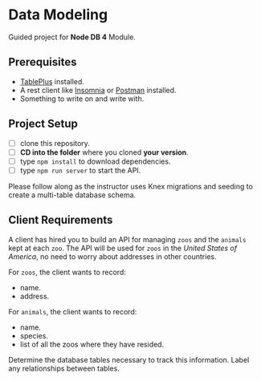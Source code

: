 # Data Modeling

Guided project for **Node DB 4** Module.

## Prerequisites

- [TablePlus](https://tableplus.com) installed.
- A rest client like [Insomnia](https://insomnia.rest/download/) or [Postman](https://www.getpostman.com/downloads/) installed.
- Something to write on and write with.

## Project Setup

- [ ] clone this repository.
- [ ] **CD into the folder** where you cloned **your version**.
- [ ] type `npm install` to download dependencies.
- [ ] type `npm run server` to start the API.

Please follow along as the instructor uses Knex migrations and seeding to create a multi-table database schema.

## Client Requirements

A client has hired you to build an API for managing `zoos` and the `animals` kept at each `zoo`. The API will be used for `zoos` in the _United States of America_, no need to worry about addresses in other countries.

For `zoos`, the client wants to record:

- name.
- address.

For `animals`, the client wants to record:

- name.
- species.
- list of all the zoos where they have resided.

Determine the database tables necessary to track this information. Label any relationships between tables.
